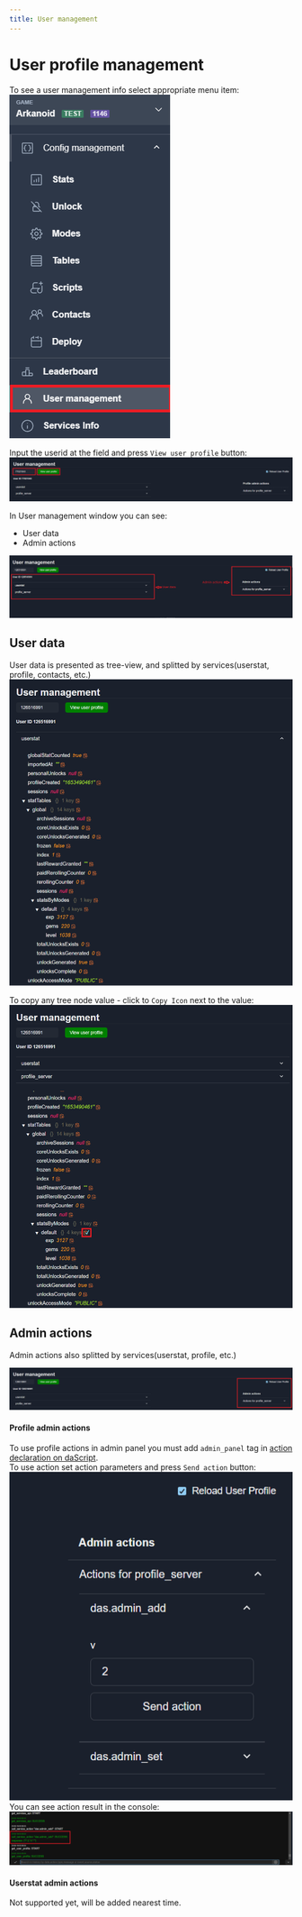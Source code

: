 ```yaml
---
title: User management
---
```


# User profile management  
To see a user management info select appropriate menu item:  
![User management](./images/user-management.png)

Input the userid at the field and press `View user profile` button:
![User data](./images/choose-user-data.png)

In User management window you can see:
* User data
* Admin actions

![User data](./images/user-data.png)

## User data
User data is presented as tree-view, and splitted by services(userstat, profile, contacts, etc.)  
![Userstat data](./images/userstat-user-data.png)

To copy any tree node value - click to `Copy Icon` next to the value:  
![Value copy](./images/user-info-value-copy.png)

## Admin actions
Admin actions also splitted by services(userstat, profile, etc.)  

![Admin actions](./images/admin-actions.png)
#### Profile admin actions
To use profile actions in admin panel you must add `admin_panel` tag in [action declaration on daScript](./../configs-format/profile-config-format.md).  
To use action set action parameters and press `Send action` button:  
![Admin actions](./images/send-admin-actions.png)  
You can see action result in the console:  
![Admin actions](./images/admin-actions-result.png)


#### Userstat admin actions
Not supported yet, will be added nearest time.